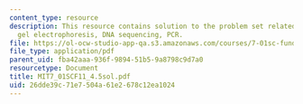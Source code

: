 ```yaml
---
content_type: resource
description: This resource contains solution to the problem set related to agarose
  gel electrophoresis, DNA sequencing, PCR.
file: https://ol-ocw-studio-app-qa.s3.amazonaws.com/courses/7-01sc-fundamentals-of-biology-fall-2011/26dde39c71e7504a61e2678c12ea1024_MIT7_01SCF11_4.5sol.pdf
file_type: application/pdf
parent_uid: fba42aaa-936f-9894-51b5-9a8798c9d7a0
resourcetype: Document
title: MIT7_01SCF11_4.5sol.pdf
uid: 26dde39c-71e7-504a-61e2-678c12ea1024
---
```

